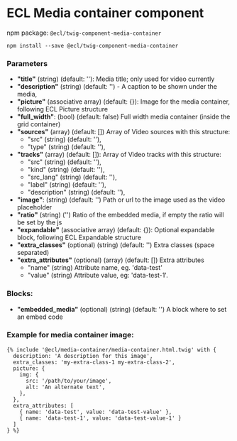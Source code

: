 # ECL Media container component

npm package: `@ecl/twig-component-media-container`

```shell
npm install --save @ecl/twig-component-media-container
```

### Parameters

- **"title"** (string) (default: ''): Media title; only used for video currently
- **"description"** (string) (default: '') - A caption to be shown under the media,
- **"picture"** (associative array) (default: {}): Image for the media container, following ECL Picture structure
- **"full_width"**: (bool) (default: false) Full width media container (inside the grid container)
- **"sources"** (array) (default: []) Array of Video sources with this structure:
  - "src" (string) (default: ''),
  - "type" (string) (default: ''),
- **"tracks"** (array) (default: []): Array of Video tracks with this structure:
  - "src" (string) (default: ''),
  - "kind" (string) (default: ''),
  - "src_lang" (string) (default: ''),
  - "label" (string) (default: ''),
  - "description" (string) (default: ''),
- **"image"**: (string) (default: '') Path or url to the image used as the video placeholder
- **"ratio"** (string) ('') Ratio of the embedded media, if empty the ratio will be set by the js
- **"expandable"** (associative array) (default: {}): Optional expandable block, following ECL Expandable structure
- **"extra_classes"** (optional) (string) (default: '') Extra classes (space separated)
- **"extra_attributes"** (optional) (array) (default: []) Extra attributes
  - "name" (string) Attribute name, eg. 'data-test'
  - "value" (string) Attribute value, eg: 'data-test-1'.

### Blocks:

- **"embedded_media"** (optional) (string) (default: '') A block where to set an embed code

### Example for media container image:

<!-- prettier-ignore -->
```twig
{% include '@ecl/media-container/media-container.html.twig' with { 
  description: 'A description for this image', 
  extra_classes: 'my-extra-class-1 my-extra-class-2', 
  picture: {
    img: {
      src: '/path/to/your/image',
      alt: 'An alternate text',
    },
  },
  extra_attributes: [ 
    { name: 'data-test', value: 'data-test-value' }, 
    { name: 'data-test-1', value: 'data-test-value-1' } 
  ] 
} %} 
```
